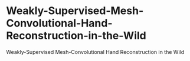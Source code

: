 # Weakly-Supervised-Mesh-Convolutional-Hand-Reconstruction-in-the-Wild
Weakly-Supervised Mesh-Convolutional Hand Reconstruction in the Wild
